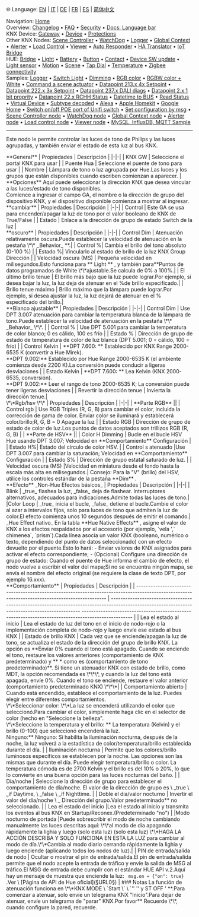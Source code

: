 🌐 Language: [EN](/node-red-contrib-knx-ultimate/wiki/HUE+Light) | [IT](/node-red-contrib-knx-ultimate/wiki/it-HUE+Light) | [DE](/node-red-contrib-knx-ultimate/wiki/de-HUE+Light) | [FR](/node-red-contrib-knx-ultimate/wiki/fr-HUE+Light) | [ES](/node-red-contrib-knx-ultimate/wiki/es-HUE+Light) | [简体中文](/node-red-contrib-knx-ultimate/wiki/zh-CN-HUE+Light)
<!-- NAV START -->
Navigation: [Home](https://supergiovane.github.io/node-red-contrib-knx-ultimate/wiki/Home)  
Overview: [Changelog](https://github.com/Supergiovane/node-red-contrib-knx-ultimate/blob/master/CHANGELOG.md) • [FAQ](https://supergiovane.github.io/node-red-contrib-knx-ultimate/wiki/FAQ-Troubleshoot) • [Security](https://supergiovane.github.io/node-red-contrib-knx-ultimate/wiki/SECURITY) • [Docs: Language bar](https://supergiovane.github.io/node-red-contrib-knx-ultimate/wiki/Docs-Language-Bar)  
KNX Device: [Gateway](https://supergiovane.github.io/node-red-contrib-knx-ultimate/wiki/Gateway-configuration) • [Device](https://supergiovane.github.io/node-red-contrib-knx-ultimate/wiki/Device) • [Protections](https://supergiovane.github.io/node-red-contrib-knx-ultimate/wiki/Protections)  
Other KNX Nodes: [Scene Controller](https://supergiovane.github.io/node-red-contrib-knx-ultimate/wiki/SceneController-Configuration) • [WatchDog](https://supergiovane.github.io/node-red-contrib-knx-ultimate/wiki/WatchDog-Configuration) • [Logger](https://supergiovane.github.io/node-red-contrib-knx-ultimate/wiki/Logger-Configuration) • [Global Context](https://supergiovane.github.io/node-red-contrib-knx-ultimate/wiki/GlobalVariable) • [Alerter](https://supergiovane.github.io/node-red-contrib-knx-ultimate/wiki/Alerter-Configuration) • [Load Control](https://supergiovane.github.io/node-red-contrib-knx-ultimate/wiki/LoadControl-Configuration) • [Viewer](https://supergiovane.github.io/node-red-contrib-knx-ultimate/wiki/knxUltimateViewer) • [Auto Responder](https://supergiovane.github.io/node-red-contrib-knx-ultimate/wiki/KNXAutoResponder) • [HA Translator](https://supergiovane.github.io/node-red-contrib-knx-ultimate/wiki/HATranslator) • [IoT Bridge](https://supergiovane.github.io/node-red-contrib-knx-ultimate/wiki/IoT-Bridge-Configuration)  
HUE: [Bridge](https://supergiovane.github.io/node-red-contrib-knx-ultimate/wiki/HUE%20Bridge%20configuration) • [Light](https://supergiovane.github.io/node-red-contrib-knx-ultimate/wiki/HUE%20Light) • [Battery](https://supergiovane.github.io/node-red-contrib-knx-ultimate/wiki/HUE%20Battery) • [Button](https://supergiovane.github.io/node-red-contrib-knx-ultimate/wiki/HUE%20Button) • [Contact](https://supergiovane.github.io/node-red-contrib-knx-ultimate/wiki/HUE%20Contact%20sensor) • [Device SW update](https://supergiovane.github.io/node-red-contrib-knx-ultimate/wiki/HUE%20Device%20software%20update) • [Light sensor](https://supergiovane.github.io/node-red-contrib-knx-ultimate/wiki/HUE%20Light%20sensor) • [Motion](https://supergiovane.github.io/node-red-contrib-knx-ultimate/wiki/HUE%20Motion) • [Scene](https://supergiovane.github.io/node-red-contrib-knx-ultimate/wiki/HUE%20Scene) • [Tap Dial](https://supergiovane.github.io/node-red-contrib-knx-ultimate/wiki/HUE%20Tapdial) • [Temperature](https://supergiovane.github.io/node-red-contrib-knx-ultimate/wiki/HUE%20Temperature%20sensor) • [Zigbee connectivity](https://supergiovane.github.io/node-red-contrib-knx-ultimate/wiki/HUE%20Zigbee%20connectivity)  
Samples: [Logger](https://supergiovane.github.io/node-red-contrib-knx-ultimate/wiki/Logger-Sample) • [Switch Light](https://supergiovane.github.io/node-red-contrib-knx-ultimate/wiki/-Sample---Switch-light) • [Dimming](https://supergiovane.github.io/node-red-contrib-knx-ultimate/wiki/-Sample---Dimming) • [RGB color](https://supergiovane.github.io/node-red-contrib-knx-ultimate/wiki/-Sample---RGB-Color) • [RGBW color + White](https://supergiovane.github.io/node-red-contrib-knx-ultimate/wiki/-Sample---RGBW-Color-plus-White) • [Command a scene actuator](https://supergiovane.github.io/node-red-contrib-knx-ultimate/wiki/-Sample---Control-a-scene-actuator) • [Datapoint 213.x 4x Setpoint](https://supergiovane.github.io/node-red-contrib-knx-ultimate/wiki/-Sample---DPT213) • [Datapoint 222.x 3x Setpoint](https://supergiovane.github.io/node-red-contrib-knx-ultimate/wiki/-Sample---DPT222) • [Datapoint 237.x DALI diags](https://supergiovane.github.io/node-red-contrib-knx-ultimate/wiki/-Sample---DPT237) • [Datapoint 2.x 1 bit proprity](https://supergiovane.github.io/node-red-contrib-knx-ultimate/wiki/-Sample---DPT2) • [Datapoint 22.x RCHH Status](https://supergiovane.github.io/node-red-contrib-knx-ultimate/wiki/-Sample---DPT22) • [Datetime to BUS](https://supergiovane.github.io/node-red-contrib-knx-ultimate/wiki/-Sample---DateTime-to-BUS) • [Read Status](https://supergiovane.github.io/node-red-contrib-knx-ultimate/wiki/-Sample---Read-value-from-Device) • [Virtual Device](https://supergiovane.github.io/node-red-contrib-knx-ultimate/wiki/-Sample---Virtual-Device) • [Subtype decoded](https://supergiovane.github.io/node-red-contrib-knx-ultimate/wiki/-Sample---Subtype) • [Alexa](https://supergiovane.github.io/node-red-contrib-knx-ultimate/wiki/-Sample---Alexa) • [Apple Homekit](https://supergiovane.github.io/node-red-contrib-knx-ultimate/wiki/-Sample---Apple-Homekit) • [Google Home](https://supergiovane.github.io/node-red-contrib-knx-ultimate/wiki/-Sample---Google-Assistant) • [Switch on/off POE port of Unifi switch](https://supergiovane.github.io/node-red-contrib-knx-ultimate/wiki/-Sample---UnifiPOE) • [Set configuration by msg](https://supergiovane.github.io/node-red-contrib-knx-ultimate/wiki/-Sample-setConfig) • [Scene Controller node](https://supergiovane.github.io/node-red-contrib-knx-ultimate/wiki/Sample-Scene-Node) • [WatchDog node](https://supergiovane.github.io/node-red-contrib-knx-ultimate/wiki/-Sample---WatchDog) • [Global Context node](https://supergiovane.github.io/node-red-contrib-knx-ultimate/wiki/SampleGlobalContextNode) • [Alerter node](https://supergiovane.github.io/node-red-contrib-knx-ultimate/wiki/SampleAlerter) • [Load control node](https://supergiovane.github.io/node-red-contrib-knx-ultimate/wiki/SampleLoadControl) • [Viewer node](https://supergiovane.github.io/node-red-contrib-knx-ultimate/wiki/knxUltimateViewer) • [MySQL, InfluxDB, MQTT Sample](https://supergiovane.github.io/node-red-contrib-knx-ultimate/wiki/Sample-KNX2MQTT-KNX2MySQL-KNX2InfluxDB)
<!-- NAV END -->
---
<p> Este nodo le permite controlar las luces de tono de Philips y las luces agrupadas, y también enviar el estado de esta luz al bus KNX.</p>
**General**
| Propiedades | Descripción |
|-|-|
| KNX GW | Seleccione el portal KNX para usar |
| Puente Hua | Seleccione el puente de tono para usar |
| Nombre | Lámpara de tono o luz agrupada por Hue.Las luces y los grupos que están disponibles cuando escriben comienzan a aparecer. |
<br/>
**Opciones**
Aquí puede seleccionar la dirección KNX que desea vincular a las luces/estado de tono disponibles.<br/>
Comience a ingresar el campo GA, el nombre o la dirección de grupo del dispositivo KNX, y el dispositivo disponible comienza a mostrar al ingresar.
**cambiar**
| Propiedades | Descripción |
|-|-|
| Control | Este GA se usa para encender/apagar la luz de tono por el valor booleano de KNX de True/False |
| Estado | Enlace a la dirección de grupo de estado Switch de la luz |
<br/>
**oscuro**
| Propiedades | Descripción |
|-|-|
| Control Dim | Atenuación relativamente oscura.Puede establecer la velocidad de atenuación en la pestaña \*\* _Behavior_ **.|
| Control %| Cambia el brillo del tono absoluto (0-100 %) |
| Estado %| Vincularlo al estado de brillo de la luz KNX Group Dirección |
| Velocidad oscura (MS) | Pequeña velocidad en milisegundos.Esto funciona para ** Light ** , y también para**Puntos de datos programados de White \*\*ajustable.Se calcula de 0% a 100%.|
| El último brillo tenue | El brillo más bajo que la luz puede lograr.Por ejemplo, si desea bajar la luz, la luz deja de atenuar en el %de brillo especificado.|
| Brillo tenue máximo | Brillo máximo que la lámpara puede lograr.Por ejemplo, si desea ajustar la luz, la luz dejará de atenuar en el % especificado del brillo.|
<br/>
**Blanco ajustable**
| Propiedades | Descripción |
|-|-|
| Control Dim | Use DPT 3.007 atenuación para cambiar la temperatura blanca de la lámpara de tono.Puede establecer la velocidad de atenuación en la pestaña \*\* _Behavior_ \*\*. |
| Control % | Use DPT 5.001 para cambiar la temperatura de color blanco; 0 es cálido, 100 es frío |
| Estado % | Dirección de grupo de estado de temperatura de color de luz blanca (DPT 5.001; 0 = cálido, 100 = frío) |
| Control Kelvin | **DPT 7.600: ** Establecido por KNX Range 2000-6535 K (convertir a Hue Mirek).<br/>**DPT 9.002:** Establecido por Hue Range 2000-6535 K (el ambiente comienza desde 2200 K).La conversión puede conducir a ligeras desviaciones |
| Estado Kelvin | **DPT 7.600: ** Lea Kelvin (KNX 2000-6535, conversión).<br/>**DPT 9.002:** Leer el rango de tono 2000-6535 K; La conversión puede tener ligeras desviaciones |
| Revertir la dirección tenue | Invierta la dirección tenue.|
<br/>
\*\*Rgb/hsv \*\*
| Propiedades | Descripción |
|-|-|
| **Parte RGB** ||
| Control rgb | Use RGB Triples (R, G, B) para cambiar el color, incluida la corrección de gama de color. Enviar color se iluminará y establecerá color/brillo;R, G, B = 0 Apague la luz |
| Estado RGB | Dirección de grupo de estado de color de luz.Los puntos de datos aceptados son trillizos RGB (R, G, B) |
| **Parte de HSV** ||
| Color H Dimming | Bucle en el bucle HSV Hue usando DPT 3.007; Velocidad en **Comportamiento** Configuración |
| Estado H%| Estado del círculo de color HSV. |
| Control s atenuado |Use DPT 3.007 para cambiar la saturación; Velocidad en **Comportamiento** Configuración |
| Estado S% | Dirección de grupo estatal saturado de luz. |
| Velocidad oscura (MS) |Velocidad en miniatura desde el fondo hasta la escala más alta en milisegundos.|
Consejo: Para la "V" (brillo) del HSV, utilice los controles estándar de la pestaña **Dim** .
<br/>
**Efecto**
_Non-Hue Efectos básicos_
| Propiedades | Descripción |
|-|-|
| Blink | _true_ flashea la luz, _false_ deja de flashear. Interruptores alternativos, adecuados para indicaciones.Admite todas las luces de tono.|
|Color Loop | _true_ inicia el bucle, _false_ detiene el bucle.Cambie el color al azar a intervalos fijos, solo para luces de tono que admiten la luz de color.El efecto comienza unos 10 segundos después de emitir el comando.|
_Hue Effect nativo_
En la tabla **Hue Native Effects** , asigne el valor de KNX a los efectos respaldados por el accesorio (por ejemplo, `vela ',` chimenea`, `prism`).Cada línea asocia un valor KNX (booleano, numérico o texto, dependiendo del punto de datos seleccionado) con un efecto devuelto por el puente.Esto lo hará:
- Enviar valores de KNX asignados para activar el efecto correspondiente;
- (Opcional) Configure una dirección de grupo de estado: Cuando el puente de Hue informa el cambio de efecto, el nodo vuelve a escribir el valor del mapa;Si no se encuentra ningún mapa, se envía el nombre del efecto original (se requiere la clase de texto DPT, por ejemplo 16.xxx).
<br/>
**Comportamiento**
| Propiedades | Descripción |
| ----------------------------------------------------------------------------------------------------------------------------------------------- | ----------------------------------------------------------------------------------------------------------------------------------------------- --------------------------------------------------------------------------------------------------- |
| Lea el estado al inicio | Lea el estado de luz del tono en el inicio de nodo-rojo o la implementación completa de nodo-rojo y luego envíe ese estado al bus KNX |
| Estado de brillo KNX | Cada vez que se enciende/apagan la luz de tono, se actualiza el estado de la dirección del grupo de brillo KNX. La opción es **Enviar 0% cuando el tono está apagado. Cuando se enciende el tono, restaure los valores anteriores (comportamiento de KNX predeterminado) y ** * como es (comportamiento de tono predeterminado)**. Si tiene un atenuador KNX con estado de brillo, como MDT, la opción recomendada es \*\*\*, y cuando la luz del tono está apagada, envíe 0%. Cuando el tono se enciende, restaure el valor anterior (comportamiento predeterminado KNX) \*\*\*|
| Comportamiento abierto | Cuando está encendido, establece el comportamiento de la luz. Puedes elegir entre diferentes comportamientos. <br/> \*\*Seleccionar color: \*\*La luz se encenderá utilizando el color que seleccionó.Para cambiar el color, simplemente haga clic en el selector de color (hecho en "Seleccione la belleza". <br/> \*\*Seleccione la temperatura y el brillo: ** La temperatura (Kelvin) y el brillo (0-100) que seleccionó encenderá la luz. <br/> Ninguno:** Ninguno: Si habilita la iluminación nocturna, después de la noche, la luz volverá a la estadística de color/temperatura/brillo establecida durante el día. |
| Iluminación nocturna | Permite que los colores/brillo luminosos específicos se establecen por la noche. Las opciones son las mismas que durante el día. Puede elegir temperatura/brillo o color. La temperatura cómoda es de 2700 Kelvin y el brillo es del 10% o 20%, lo que lo convierte en una buena opción para las luces nocturnas del baño. |
| Día/noche | Seleccione la dirección de grupo para establecer el comportamiento de día/noche. El valor de la dirección de grupo es \ _true \ _if Daytime, \ _false \ _if Nighttime. |
| Doble el día/valor nocturno | Invertir el valor del día/noche \ _ Dirección del grupo.Valor predeterminado** no seleccionado. |
| Lea el estado del inicio |Lea el estado al inicio y transmita los eventos al bus KNX en Startup/Reconex.(Predeterminado "no") |
|Modo nocturno de portada |Puede sobrescribir el modo de noche cambiando manualmente las luces descritas aquí: \*\*al modo de día apagando rápidamente la lighia y luego (solo esta luz) (solo esta luz) \*\*HAGA LA ACCIÓN DESCRIBA Y SOLO FUNCIONA EN ESTA LA LUZ para cambiar al modo de día.\*\*Cambia al modo diario cerrando rápidamente la lighia y luego enciende (aplicando todos los nodos de luz).|
| PIN de entrada/salida de nodo | Ocultar o mostrar el pin de entrada/salida.El pin de entrada/salida permite que el nodo acepte la entrada de tráfico y envíe la salida de MSG al tráfico.El MSG de entrada debe cumplir con el estándar HUE API v.2.Aquí hay un mensaje de muestra que enciende la luz: <code> msg.on = {"on": true} </code>.Ver \ [Página de API de Hue oficial](§URL0§) |
### Notas
La función de atenuación funciona en \*\*KNX MODE \ `Start \` \ `'' '' y ST OFF ' **.Para comenzar a atenuar, solo envíe un telegrama KNX "Inicio".Para dejar de atenuar, envíe un telegrama de "parar" KNX.Por favor** Recuerde \*\*, cuando configure la pared, recuerde.
<br/>
<br/>